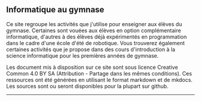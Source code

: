## Informatique au gymnase

Ce site regroupe les activités que j'utilise pour enseigner aux élèves du gymnase. Certaines sont vouées aux élèves en option complémentaire informatique, d'autres à des élèves déjà expérimentés en programmation dans le cadre d'une école d'été de robotique. Vous trouverez également certaines activités que je propose dans des cours d'introduction à la science informatique pour les premières années de gymnase.

Les document mis à disposition sur ce site sont sous licence Creative Common 4.0 BY SA (Attribution - Partage dans les mêmes conditions). Ces ressources ont été générées en utilisant le format markdown et de mkdocs. Les sources sont ou seront disponibles pour la plupart sur github.

---